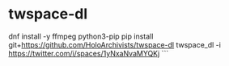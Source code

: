 # twspace-dl
dnf install -y ffmpeg python3-pip pip install git+https://github.com/HoloArchivists/twspace-dl twspace_dl -i https://twitter.com/i/spaces/1yNxaNvaMYQKj ```
